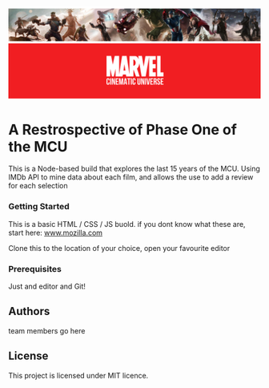 ![All About Marvel Universe!](marvel_banner.png "The MCU")

# A Restrospective of Phase One of the MCU

This is a Node-based build that explores the last 15 years of the MCU. Using IMDb API to mine data about each film, and allows the use to add a review for each selection

### Getting Started
This is a basic HTML / CSS / JS buold. if you dont know what these are, start here: www.mozilla.com 

Clone this to the location of your choice, open your favourite editor

### Prerequisites
Just and editor and Git!

## Authors 
team members go here

## License
This project is licensed under MIT licence.